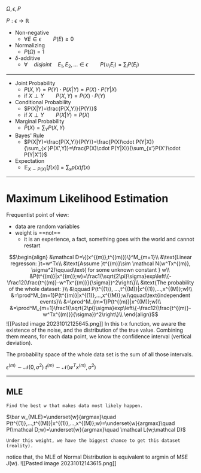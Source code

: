 $\Omega,\epsilon,P$

$P:\epsilon\rightarrow\mathbb R$
- Non-negative
	- $\forall E\in\epsilon\qquad P(E)\ge0$
- Normalizing
	- $P(\Omega)=1$
- $\delta$-additive
	- $\forall \quad disjoint\quad E_1,E_2,...\in\epsilon\qquad P(\cup_iE_i)=\sum_iP(E_i)$

---
- Joint Probability
	- $P(X,Y)=P(Y)\cdot P(X|Y)=P(X)\cdot P(Y|X)$
	- if $X\perp Y \qquad P(X,Y)=P(X)\cdot P(Y)$
- Conditional Probability
	- $P(X|Y)=\frac{P(X,Y)}{P(Y)}$
	- if $X\perp Y\qquad P(X|Y)=P(X)$
- Marginal Probability
	- $P(X)=\sum_YP(X,Y)$
- Bayes' Rule
	- $P(X|Y)=\frac{P(X,Y)}{P(Y)}=\frac{P(X)\cdot P(Y|X)}{\sum_{x'}P(X',Y)}=\frac{P(X)\cdot P(Y|X)}{\sum_{x'}P(X')\cdot P(Y|X')}$
- Expectation
	- $\mathbb E_{X\sim P(X)}[f(x)]=\sum_xp(x)f(x)$
---
# Maximum Likelihood Estimation

Frequentist point of view:
- data are random variables
- weight is ==not==
	- it is an experience, a fact, something goes with the world and cannot restart

$$\begin{align}
&\mathcal D=\{(x^{(m)},t^{(m)})\}^M_{m=1}\\
&\text{Linear regresson: }t=w^Tx\\
&\text{Assume }t^{(m)}\sim \mathcal N(w^Tx^{(m)}, \sigma^2)\qquad\text{ for some unknown constant } w\\
&P(t^{(m)}|x^{(m)};w)=\frac1{\sqrt{2\pi}\sigma}exp\left\{-\frac12(\frac{t^{(m)}-w^Tx^{(m)}}{\sigma})^2\right\}\\
&\text{The probability of the whole dataset: }\\
&\qquad P(t^{(1)}, ...,t^{(M)}|x^{(1)},...,x^{(M)};w)\\
&=\prod^M_{m=1}P(t^{(m)}|x^{(1)},...,x^{(M)};w)\qquad\text{independent events}\\
&=\prod^M_{m=1}P(t^{(m)}|x^{(M)};w)\\
&=\prod^M_{m=1}\frac1{\sqrt{2\pi}\sigma}exp\left\{-\frac12(\frac{t^{(m)}-w^Tx^{(m)}}{\sigma})^2\right\}\\
\end{align}$$
![[Pasted image 20231012125645.png]]
In this t-x function, we aware the existence of the noise, and the distribution of the true value. Combining them means, for each data point, we know the confidence interval (vertical deviation). 

The probability space of the whole data set is the sum of all those intervals.

$\epsilon^{(m)}\sim \mathcal N(0,\sigma^2)$
$t^{(m)}\sim \mathcal N(w^Tx^{(m)},\sigma^2)$

---
## MLE
	Find the best w that makes data most likely happen.

$\bar w_{MLE}=\underset{w}{argmax}\quad P(t^{(1)},...,t^{(M)}|x^{(1)},...,x^{(M)};w)=\underset{w}{argmax}\quad P(\mathcal D;w)=\underset{w}{argmax}\quad \mathcal L(w;\mathcal D)$

	Under this weight, we have the biggest chance to get this dataset (reality).

notice that, the MLE of Normal Distribution is equivalent to argmin of MSE $J(w)$.
![[Pasted image 20231012143615.png]]
